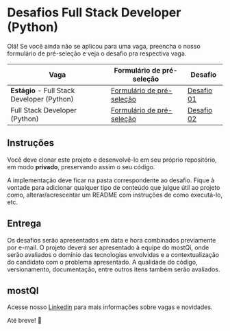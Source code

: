 # Desafios Full Stack Developer (Python)

Olá! Se você ainda não se aplicou para uma vaga, preencha o nosso formulário de pré-seleção e veja o desafio pra respectiva vaga.

|Vaga|Formulário de pré-seleção| Desafio|
|---|---|---|
| **Estágio** - Full Stack Developer (Python) |[Formulário de pré-seleção](https://docs.google.com/forms/d/e/1FAIpQLSeEjGENiUC8idvJ0tl4GtDr10lcBtyUzO1CT037Wu87cQoEkQ/viewform?usp=sharing)| [Desafio 01](https://github.com/mostqi/desafios-fullstack-rpa/tree/main/desafio-01) |
|Full Stack Developer (Python) |[Formulário de pré-seleção]()| [Desafio 02]() |


## Instruções
Você deve clonar este projeto e desenvolvê-lo em seu próprio repositório, em modo **privado**, preservando assim o seu código. 

A implementação deve ficar na pasta correspondente ao desafio. Fique à vontade para adicionar qualquer tipo de conteúdo que julgue útil ao projeto como, alterar/acrescentar um README com instruções de como executá-lo, etc.

## Entrega

Os desafios serão apresentados em data e hora combinados previamente por e-mail.
O projeto deverá ser apresentado à equipe do mostQi, onde serão avaliados o domínio das tecnologias envolvidas e a contextualização do candidato com o problema apresentado. A qualidade do código, versionamento, documentação, entre outros itens também serão avaliados.

## mostQI

Acesse nosso [Linkedin](https://www.linkedin.com/company/mobile-solution-technology/posts/?feedView=all) para mais informações sobre vagas e novidades.

Até breve! 🤩
